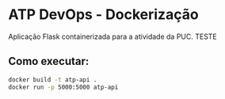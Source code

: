 # ATP DevOps - Dockerização

Aplicação Flask containerizada para a atividade da PUC.
TESTE
## Como executar:
```bash
docker build -t atp-api .
docker run -p 5000:5000 atp-api
